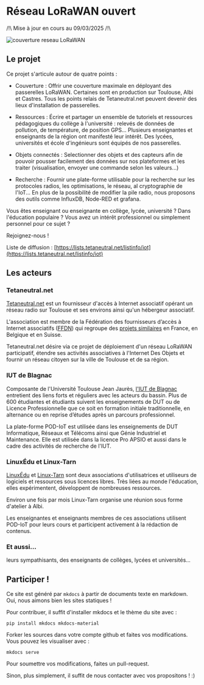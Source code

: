 # Réseau LoRaWAN ouvert

/!\ Mise à jour en cours au 09/03/2025 /!\

![couverture reseau LoRaWAN](../assets/img/couverture-reseau.png)

## Le projet

Ce projet s'articule autour de quatre points :

* Couverture : Offrir une couverture maximale en déployant des passerelles LoRaWAN. Certaines sont en production sur Toulouse, Albi et Castres. Tous les points relais de Tetaneutral.net peuvent devenir des lieux d'installation de passerelles.

* Ressources : Écrire et partager un ensemble de tutoriels et ressources pédagogiques du collège à l'université : relevés de données de pollution, de température, de position GPS... Plusieurs enseignantes et enseignants de la région ont manifesté leur intérêt. Des lycées, universités et école d'ingénieurs sont équipés de nos passerelles.

* Objets connectés : Selectionner des objets et des capteurs afin de pouvoir pousser facilement des données sur nos plateformes et les traiter (visualisation, envoyer une commande selon les valeurs...)

* Recherche : Fournir une plate-forme utilisable pour la recherche sur les protocoles radios, les optimisations, le réseau, al cryptographie de l'IoT... En plus de la possibilité de modifier la pile radio, nous proposons des outils comme InfluxDB, Node-RED et grafana.

Vous êtes enseignant ou enseignante en collège, lycée, université ? Dans l'éducation populaire ? Vous avez un intérêt professionnel ou simplement personnel pour ce sujet ?

Rejoignez-nous !

Liste de diffusion : [https://lists.tetaneutral.net/listinfo/iot](https://lists.tetaneutral.net/listinfo/iot)

## Les acteurs

### Tetaneutral.net

[Tetaneutral.net](https://tetaneutral.net/) est un fournisseur d'accès à Internet associatif opérant un réseau radio sur Toulouse et ses environs ainsi qu'un hébergeur associatif.

L'association est membre de la Fédération des fournisseurs d’accès à Internet associatifs ([FFDN](https://www.ffdn.org/)) qui regroupe des [projets similaires](https://db.ffdn.org/) en France, en Belgique et en Suisse.

Tetaneutral.net désire via ce projet de déploiement d'un réseau LoRaWAN participatif, étendre ses activités associatives à l'Internet Des Objets et fournir un réseau citoyen sur la ville de Toulouse et de sa région.

### IUT de Blagnac

Composante de l'Université Toulouse Jean Jaurès, [l'IUT de Blagnac](https://www.iut-blagnac.fr/fr/) entretient des liens forts et réguliers avec les acteurs du bassin. Plus de 600 étudiantes et étudiants suivent les enseignements de DUT ou de Licence Professionnelle que ce soit en formation initiale traditionnelle, en alternance ou en reprise d’études après un parcours professionnel.

La plate-forme POD-IoT est utilisée dans les enseignements de DUT Informatique, Réseaux et Télécoms ainsi que Génie Industriel et Maintenance. Elle est utilisée dans la licence Pro APSIO et aussi dans le cadre des activités de recherche de l'IUT.

### LinuxÉdu et Linux-Tarn

[LinuxÉdu](https://www.linuxedu.org/) et [Linux-Tarn](https://blog.linuxtarn.org/) sont deux associations d'utilisatrices et utiliseurs de logiciels et ressources sous licences libres. Très liées au monde l'éducation, elles expérimentent, développent de nombreuses ressources.

Environ une fois par mois Linux-Tarn organise une réunion sous forme d'atelier à Albi.

Les enseignantes et enseignants membres de ces associations utilisent POD-IoT pour leurs cours et participent activement à la rédaction de contenus.

### Et aussi...

leurs sympathisants, des enseignants de collèges, lycées et universités...

## Participer !

Ce site est généré par `mkdocs` à partir de documents texte en markdown. Oui, nous aimons bien les sites statiques !

Pour contribuer, il suffit d'installer mkdocs et le thème du site avec :
```
pip install mkdocs mkdocs-material
```
Forker les sources dans votre compte github et faites vos modifications. Vous pouvez les visualiser avec :
```
mkdocs serve
```
Pour soumettre vos modifications, faites un pull-request.

Sinon, plus simplement, il suffit de nous contacter avec vos propositons ! :)
